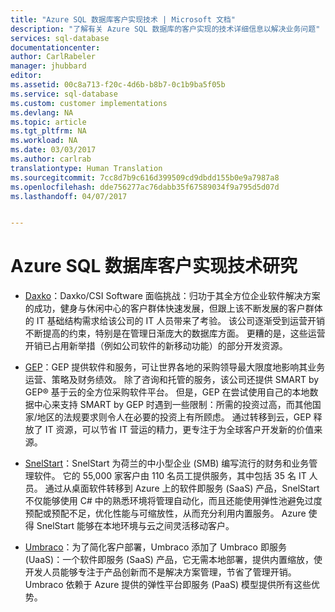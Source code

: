 ```yaml
---
title: "Azure SQL 数据库客户实现技术 | Microsoft 文档"
description: "了解有关 Azure SQL 数据库的客户实现的技术详细信息以解决业务问题"
services: sql-database
documentationcenter: 
author: CarlRabeler
manager: jhubbard
editor: 
ms.assetid: 00c8a713-f20c-4d6b-b8b7-0c1b9ba5f05b
ms.service: sql-database
ms.custom: customer implementations
ms.devlang: NA
ms.topic: article
ms.tgt_pltfrm: NA
ms.workload: NA
ms.date: 03/03/2017
ms.author: carlrab
translationtype: Human Translation
ms.sourcegitcommit: 7cc8d7b9c616d399509cd9dbdd155b0e9a7987a8
ms.openlocfilehash: dde756277ac76dabb35f67589034f9a795d5d07d
ms.lasthandoff: 04/07/2017


---
```

# <a name="azure-sql-database-customer-implementation-technical-studies"></a>Azure SQL 数据库客户实现技术研究

- [Daxko](sql-database-implementation-daxko.md)：Daxko/CSI Software 面临挑战：归功于其全方位企业软件解决方案的成功，健身与休闲中心的客户群体快速发展，但跟上该不断发展的客户群体的 IT 基础结构需求给该公司的 IT 人员带来了考验。 该公司逐渐受到运营开销不断提高的约束，特别是在管理日渐庞大的数据库方面。 更糟的是，这些运营开销已占用新举措（例如公司软件的新移动功能）的部分开发资源。

- [GEP](sql-database-implementation-gep.md)：GEP 提供软件和服务，可让世界各地的采购领导最大限度地影响其业务运营、策略及财务绩效。 除了咨询和托管的服务，该公司还提供 SMART by GEP® 基于云的全方位采购软件平台。 但是，GEP 在尝试使用自己的本地数据中心来支持 SMART by GEP 时遇到一些限制：所需的投资过高，而其他国家/地区的法规要求则令人在必要的投资上有所顾虑。 通过转移到云，GEP 释放了 IT 资源，可以节省 IT 营运的精力，更专注于为全球客户开发新的价值来源。

- [SnelStart](sql-database-implementation-snelstart.md)：SnelStart 为荷兰的中小型企业 (SMB) 编写流行的财务和业务管理软件。 它的 55,000 家客户由 110 名员工提供服务，其中包括 35 名 IT 人员。 通过从桌面软件转移到 Azure 上的软件即服务 (SaaS) 产品，SnelStart 不仅能够使用 C# 中的熟悉环境将管理自动化，而且还能使用弹性池避免过度预配或预配不足，优化性能与可缩放性，从而充分利用内置服务。 Azure 使得 SnelStart 能够在本地环境与云之间灵活移动客户。

- [Umbraco](sql-database-implementation-umbraco.md)：为了简化客户部署，Umbraco 添加了 Umbraco 即服务 (UaaS)：一个软件即服务 (SaaS) 产品，它无需本地部署，提供内置缩放，使开发人员能够专注于产品创新而不是解决方案管理，节省了管理开销。 Umbraco 依赖于 Azure 提供的弹性平台即服务 (PaaS) 模型提供所有这些优势。
